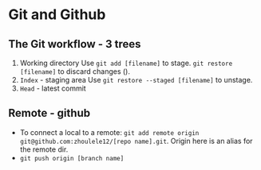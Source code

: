 # Git and Github

## The Git workflow - 3 trees
1. Working directory
Use `git add [filename]` to stage. `git restore [filename]` to discard changes ().
2. `Index` - staging area
Use `git restore --staged [filename]` to unstage.
3. `Head` - latest commit

## Remote - github
- To connect a local to a remote: `git add remote origin git@github.com:zhoulele12/[repo name].git`. Origin here is an alias for the remote dir.
- `git push origin [branch name]`